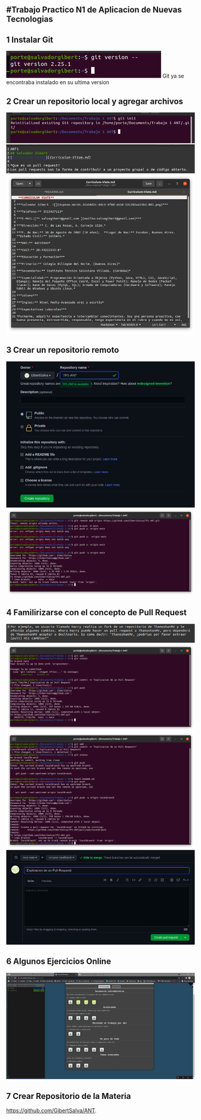 #Trabajo Practico N1 de Aplicacion de Nuevas Tecnologias
---
## 1 Instalar Git
![](<images/1.png>)
 Git ya se encontraba instalado en su ultima version 
## 2 Crear un repositorio local y agregar archivos
![](<images/2.png>)
![](<images/3.png>)
![](<images/4.png>)
## 3 Crear un repositorio remoto
![](<images/5.png>)
![](<images/6.png>)
## 4 Familirizarse con el concepto de Pull Request
![](<images/7.png>)
![](<images/8.png>)
![](<images/9.png>)
![](<images/10.png>)
## 6 Algunos Ejercicios Online
![](<images/12.jpg>)
## 7 Crear Repositorio de la Materia
https://github.com/GibertSalva/ANT.
